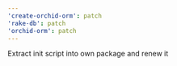 ```yaml
---
'create-orchid-orm': patch
'rake-db': patch
'orchid-orm': patch
---
```


Extract init script into own package and renew it
